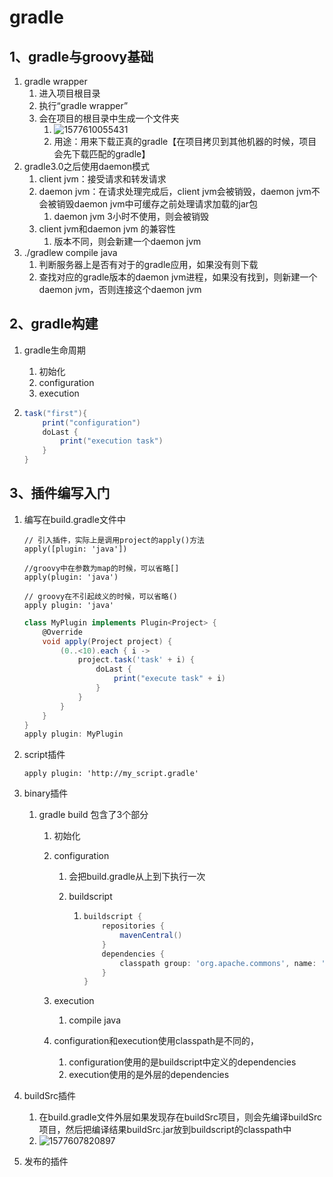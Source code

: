 # gradle

## 1、gradle与groovy基础

1. gradle wrapper
   1. 进入项目根目录
   2. 执行“gradle wrapper”
   3. 会在项目的根目录中生成一个文件夹
      1. ![1577610055431](C:\Users\zxy\AppData\Roaming\Typora\typora-user-images\1577610055431.png)
      2. 用途：用来下载正真的gradle【在项目拷贝到其他机器的时候，项目会先下载匹配的gradle】
2. gradle3.0之后使用daemon模式
   1. client jvm：接受请求和转发请求
   2. daemon jvm：在请求处理完成后，client jvm会被销毁，daemon jvm不会被销毁daemon jvm中可缓存之前处理请求加载的jar包
      1. daemon jvm 3小时不使用，则会被销毁
   3. client jvm和daemon jvm 的兼容性
      1. 版本不同，则会新建一个daemon jvm
3. ./gradlew compile java
   1. 判断服务器上是否有对于的gradle应用，如果没有则下载
   2. 查找对应的gradle版本的daemon jvm进程，如果没有找到，则新建一个daemon jvm，否则连接这个daemon jvm

## 2、gradle构建

1. gradle生命周期

   1. 初始化
   2. configuration
   3. execution

2. ```groovy
   task("first"){
       print("configuration")
       doLast {
           print("execution task")
       }
   }
   ```

   

## 3、插件编写入门

1. 编写在build.gradle文件中

   ```
   // 引入插件，实际上是调用project的apply()方法
   apply([plugin: 'java'])
   
   //groovy中在参数为map的时候，可以省略[]
   apply(plugin: 'java')
   
   // groovy在不引起歧义的时候，可以省略()
   apply plugin: 'java'
   ```

   

   ```groovy
   class MyPlugin implements Plugin<Project> {
       @Override
       void apply(Project project) {
           (0..<10).each { i ->
               project.task('task' + i) {
                   doLast {
                       print("execute task" + i)
                   }
               }
           }
       }
   }
   apply plugin: MyPlugin
   ```

2. script插件

   ```
   apply plugin: 'http://my_script.gradle'
   ```

3. binary插件

   1. gradle build 包含了3个部分

      1. 初始化

      2. configuration

         1. 会把build.gradle从上到下执行一次

         2. buildscript

            1. ```groovy
               buildscript {
                   repositories {
                       mavenCentral()
                   }
                   dependencies {
                       classpath group: 'org.apache.commons', name: 'commons-lang3', version: '3.9'
                   }
               }
               ```

               

      3. execution

         1. compile java

      4. configuration和execution使用classpath是不同的，

         1. configuration使用的是buildscript中定义的dependencies
         2. execution使用的是外层的dependencies

4. buildSrc插件

   1. 在build.gradle文件外层如果发现存在buildSrc项目，则会先编译buildSrc项目，然后把编译结果buildSrc.jar放到buildscript的classpath中
   2. ![1577607820897](C:\Users\zxy\AppData\Roaming\Typora\typora-user-images\1577607820897.png)

5. 发布的插件